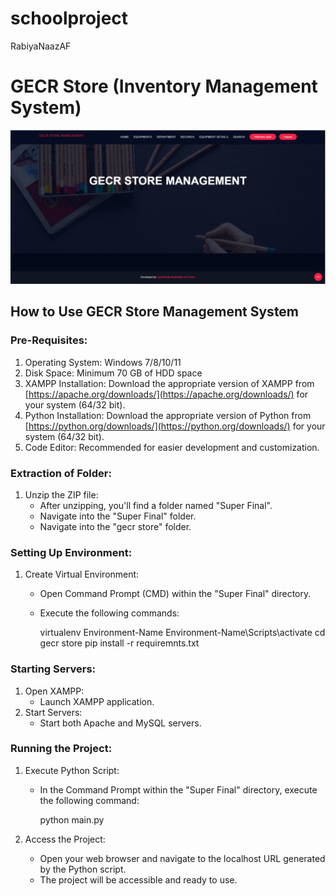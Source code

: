 # schoolproject

RabiyaNaazAF


# GECR Store (Inventory Management System)

![Image Space](https://github.com/S-YED/GECR-STORE/blob/main/SNAPSHOTS/gecr1.png)

## How to Use GECR Store Management System

### Pre-Requisites:
1. Operating System: Windows 7/8/10/11
2. Disk Space: Minimum 70 GB of HDD space
3. XAMPP Installation: Download the appropriate version of XAMPP from [https://apache.org/downloads/](https://apache.org/downloads/) for your system (64/32 bit).
4. Python Installation: Download the appropriate version of Python from [https://python.org/downloads/](https://python.org/downloads/) for your system (64/32 bit).
5. Code Editor: Recommended for easier development and customization.

### Extraction of Folder:
1. Unzip the ZIP file:
   - After unzipping, you'll find a folder named "Super Final".
   - Navigate into the "Super Final" folder.
   - Navigate into the "gecr store" folder.

### Setting Up Environment:
1. Create Virtual Environment:
   - Open Command Prompt (CMD) within the "Super Final" directory.
   - Execute the following commands:
     
     virtualenv Environment-Name
     Environment-Name\Scripts\activate
     cd gecr store
     pip install -r requiremnts.txt
    

### Starting Servers:
1. Open XAMPP:
   - Launch XAMPP application.
2. Start Servers:
   - Start both Apache and MySQL servers.

### Running the Project:
1. Execute Python Script:
   - In the Command Prompt within the "Super Final" directory, execute the following command:
    
     python main.py
     

2. Access the Project:
   - Open your web browser and navigate to the localhost URL generated by the Python script.
   - The project will be accessible and ready to use.



